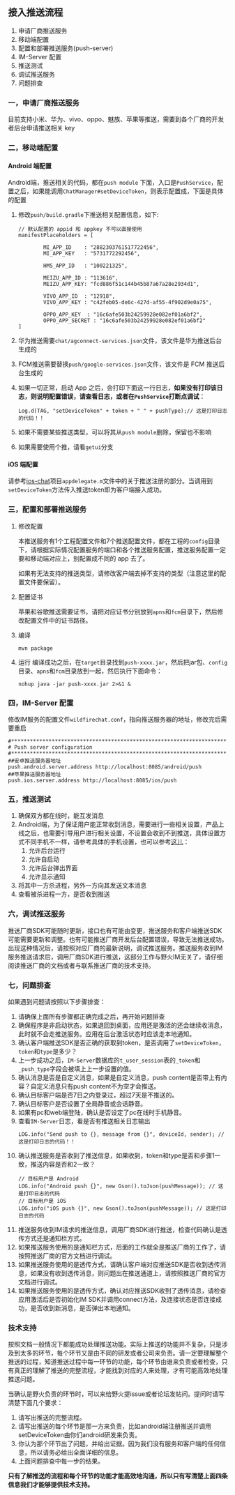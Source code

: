 ## 接入推送流程
1. 申请厂商推送服务
2. 移动端配置
3. 配置和部署推送服务(push-server)
4. IM-Server 配置
5. 推送测试
6. 调试推送服务
7. 问题排查

### 一，申请厂商推送服务
目前支持小米、华为、vivo、oppo、魅族、苹果等推送，需要到各个厂商的开发者后台申请推送相关 key

### 二，移动端配置
#### Android 端配置
Android端，推送相关的代码，都在```push module``` 下面，入口是```PushService```，配置之后，如果能调用```ChatManager#setDeviceToken```，则表示配置成，下面是具体的配置

1. 修改```push/build.gradle```下推送相关配置信息，如下:
    ```
    // 默认配置的 appid 和 appkey 不可以直接使用
    manifestPlaceholders = [

            MI_APP_ID    : "2882303761517722456",
            MI_APP_KEY   : "5731772292456",

            HMS_APP_ID   : "100221325",

            MEIZU_APP_ID : "113616",
            MEIZU_APP_KEY: "fcd886f51c144b45b87a67a28e2934d1",

            VIVO_APP_ID  : "12918",
            VIVO_APP_KEY : "c42feb05-de6c-427d-af55-4f902d9e0a75",

            OPPO_APP_KEY  : "16c6afe503b24259928e082ef01a6bf2",
            OPPO_APP_SECRET : "16c6afe503b24259928e082ef01a6bf2"
    ]
    ```
2. 华为推送需要```chat/agconnect-services.json```文件，该文件是华为推送后台生成的
3. FCM推送需要替换```push/google-services.json```文件，该文件是 FCM 推送后台生成的
4. 如果一切正常，启动 App 之后，会打印下面这一行日志，**如果没有打印该日志，则说明配置错误，请查看日志，或者在```PushService```打断点调试**：

      ```
      Log.d(TAG, "setDeviceToken" + token + " " + pushType);// 这是打印日志的代码！！
      ```
5. 如果不需要某些推送类型，可以将其从```push module```删除，保留也不影响
6. 如果需要使用个推，请看```getui```分支

#### iOS 端配置
请参考[ios-chat](https://github.com/wildfirechat/ios-chat)项目```appdelegate.m```文件中的关于推送注册的部分。当调用到```setDeviceToken```方法传入推送token即为客户端接入成功。

### 三，配置和部署推送服务
1. 修改配置

   本推送服务有1个工程配置文件和7个推送配置文件，都在工程的```config```目录下，请根据实际情况配置服务的端口和各个推送服务配置，推送服务配置一定要和移动端对应上，别配置成不同的 app 去了。

   如果有无法支持的推送类型，请修改客户端去掉不支持的类型（注意这里的配置文件要保留）。

2. 配置证书

    苹果和谷歌推送需要证书，请把对应证书分别放到```apns```和```fcm```目录下，然后修改配置文件中的证书路径。

3. 编译
    ```
    mvn package
    ```

4. 运行
    编译成功之后，在```target```目录找到```push-xxxx.jar```，然后把jar包、```config```目录、```apns```和```fcm```目录放到一起，然后执行下面命令：
    ```
    nohup java -jar push-xxxx.jar 2>&1 &
    ```

### 四，IM-Server 配置
修改IM服务的配置文件```wildfirechat.conf```，指向推送服务器的地址，修改完后需要重启
```
#*********************************************************************
# Push server configuration
#*********************************************************************
##安卓推送服务器地址
push.android.server.address http://localhost:8085/android/push
##苹果推送服务器地址
push.ios.server.address http://localhost:8085/ios/push
```

### 五，推送测试
1. 确保双方都在线时，能互发消息
2. Android端，为了保证用户能正常收到消息，需要进行一些相关设置，产品上线之后，也需要引导用户进行相关设置，不设置会收到不到推送，具体设置方式不同手机不一样，请参考具体的手机设置，也可以参考[这儿](https://docs.rongcloud.cn/im/push/android/message_notification/)：
    1. 允许后台运行
    2. 允许自启动
    3. 允许后台弹出界面
    4. 允许显示通知
3. 将其中一方杀进程，另外一方向其发送文本消息
4. 查看被杀进程一方，是否收到推送

### 六，调试推送服务
推送厂商SDK可能随时更新，接口也有可能由变更，推送服务和客户端推送SDK可能需要更新和调整。也有可能推送厂商开发后台配置错误，导致无法推送成功。出现这种情况后，请按照对应厂商的最新说明，调试推送服务。推送服务收到IM服务推送请求后，调用厂商SDK进行推送，这部分工作与野火IM无关了，请仔细阅读推送厂商的文档或者与联系推送厂商的技术支持。

### 七，问题排查
如果遇到问题请按照以下步骤排查：
1. 请确保上面所有步骤都正确完成之后，再开始问题排查
2. 确保程序是非启动状态，如果退回到桌面，应用还是激活的还会继续收消息，此时就不会走推送服务。应用在后台激活状态时应该走本地通知。
3. 确认客户端推送SDK是否正确的获取到token，是否调用了```setDeviceToken```，```token```和```type```是多少？
4. 上一步成功之后，```IM-Server```数据库的```t_user_session```表的```_token```和```_push_type```字段会被填上上一步设置的值。
5. 确认消息是否是自定义消息，如果是自定义消息，push content是否带上有内容？自定义消息只有push content不为空才会推送。
6. 确认目标客户端是否7日之内登录过，超过7天是不推送的。
7. 确认目标客户是否设置了全局静音或会话静音。
8. 如果有pc和web端登陆，确认是否设定了pc在线时手机静音。
9. 查看```IM-Server```日志，看是否有推送相关日志输出
    ```
    LOG.info("Send push to {}, message from {}", deviceId, sender); // 这是打印日志的代码！！
    ```
10. 确认推送服务是否收到了推送信息，如果收到，token和type是否和步骤1一致，推送内容是否和2一致？
     ```
     // 目标用户是 Android
     LOG.info("Android push {}", new Gson().toJson(pushMessage)); // 这是打印日志的代码
     // 目标用户是 iOS
     LOG.info("iOS push {}", new Gson().toJson(pushMessage)); // 这是打印日志的代码
     ```
11. 推送服务收到IM请求的推送信息，调用厂商SDK进行推送，检查代码确认是透传方式还是通知栏方式。
12. 如果推送服务使用的是通知栏方式，后面的工作就全是推送厂商的工作了，请按照推送厂商的官方文档进行调试。
13. 如果推送服务使用的是透传方式，请确认客户端对应推送SDK是否收到透传消息，如果没有收到透传消息，则问题出在推送通道上，请按照推送厂商的官方文档进行调试。
14. 如果推送服务使用的是透传方式，确认对应推送SDK收到了透传消息，请检查应用激活后是否初始化IM SDK并调用connect方法，及连接状态是否连接成功，是否收到新消息，是否弹出本地通知。

### 技术支持
按照文档一般情况下都能成功处理推送功能。实际上推送的功能并不复杂，只是涉及到太多的环节，每个环节又是由不同的研发或者公司来负责。请一定要理解整个推送的过程，知道推送过程中每一环节的功能，每个环节由谁来负责或者检查，只有真正的理解了推送的完整流程，才能找到对应的人来处理，才有可能高效地处理推送问题。

当确认是野火负责的环节时，可以来给野火提issue或者论坛发帖问。提问时请写清楚下面几个要求：
1. 请写出推送的完整流程。
2. 请写出推送的每个环节是那一方来负责，比如android端注册推送并调用setDeviceToken由你们android研发来负责。
3. 你认为那个环节出了问题，并给出证据。因为我们没有服务和客户端的任何信息，所以请务必给出全面详细的信息。
4. 上面问题排查中每一步的结果。

**只有了解推送的流程和每个环节的功能才能高效地沟通，所以只有写清楚上面四条信息我们才能够提供技术支持。**
